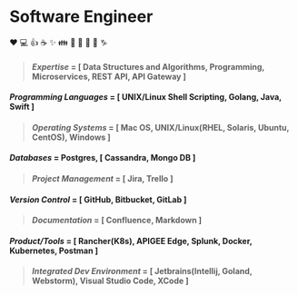 # Software Engineer

:heart: :computer: :+1: :coffee: :sparkles: :family: :guitar: :microphone: :metal: :thinking: :capricorn:



>#### *Expertise* = [ Data Structures and Algorithms, Programming, Microservices, REST API, API Gateway ]

#### *Programming Languages* = [ UNIX/Linux Shell Scripting, Golang, Java, Swift ]

>#### *Operating Systems* = [ Mac OS, UNIX/Linux(RHEL, Solaris, Ubuntu, CentOS), Windows ]

#### *Databases* = Postgres, [ Cassandra, Mongo DB ]

>#### *Project Management* = [ Jira, Trello ]

#### *Version Control* = [ GitHub, Bitbucket, GitLab ]

>#### *Documentation* = [ Confluence, Markdown ]

#### *Product/Tools* = [ Rancher(K8s), APIGEE Edge, Splunk, Docker, Kubernetes, Postman ]

>#### *Integrated Dev Environment* = [ Jetbrains(Intellij, Goland, Webstorm), Visual Studio Code, XCode ]


